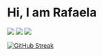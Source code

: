 # Hi, I am Rafaela




[<img src="https://img.shields.io/badge/linkedin-%230077B5.svg?&style=for-the-badge&logo=linkedin&logoColor=white" />](https://www.linkedin.com/in/rafaela-lorenzini-258598b1/) [<img src = "https://img.shields.io/badge/instagram-%23E4405F.svg?&style=for-the-badge&logo=instagram&logoColor=white">](https://www.instagram.com/rafaelalorenzini_/) [<img src = "https://img.shields.io/badge/facebook-%231877F2.svg?&style=for-the-badge&logo=facebook&logoColor=white">](https://www.facebook.com/rafaela.lorenzini)

[![GitHub Streak](http://github-readme-streak-stats.herokuapp.com?user=rafaelalorenzini&date_format=M%20j%5B%2C%20Y%5D&border=0F14DD)](https://git.io/streak-stats)
